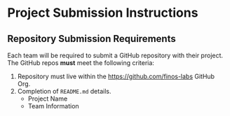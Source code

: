 # Project Submission Instructions

## Repository Submission Requirements
Each team will be required to submit a GitHub repository with their project. The GitHub repos **must** meet the following criteria:

1. Repository must live within the https://github.com/finos-labs GitHub Org.
2. Completion of `README.md` details.
    - Project Name
    - Team Information
